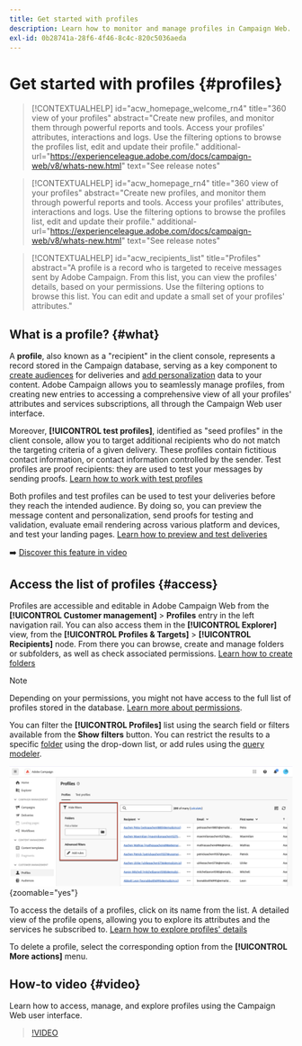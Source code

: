 ```yaml
---
title: Get started with profiles
description: Learn how to monitor and manage profiles in Campaign Web.
exl-id: 0b28741a-28f6-4f46-8c4c-820c5036aeda
---
```

# Get started with profiles {#profiles}

>[!CONTEXTUALHELP]
>id="acw_homepage_welcome_rn4"
>title="360 view of your profiles"
>abstract="Create new profiles, and monitor them through powerful reports and tools. Access your profiles' attributes, interactions and logs. Use the filtering options to browse the profiles list, edit and update their profile."
>additional-url="https://experienceleague.adobe.com/docs/campaign-web/v8/whats-new.html" text="See release notes"

<!--TO REMOVE BELOW-->
>[!CONTEXTUALHELP]
>id="acw_homepage_rn4"
>title="360 view of your profiles"
>abstract="Create new profiles, and monitor them through powerful reports and tools. Access your profiles' attributes, interactions and logs. Use the filtering options to browse the profiles list, edit and update their profile."
>additional-url="https://experienceleague.adobe.com/docs/campaign-web/v8/whats-new.html" text="See release notes"
<!--TO REMOVE ABOVE-->

>[!CONTEXTUALHELP]
>id="acw_recipients_list"
>title="Profiles"
>abstract="A profile is a record who is targeted to receive messages sent by Adobe Campaign. From this list, you can view the profiles' details, based on your permissions. Use the filtering options to browse this list. You can edit and update a small set of your profiles' attributes."

## What is a profile? {#what} 

A **profile**, also known as a "recipient" in the client console, represents a record stored in the Campaign database, serving as a key component to [create audiences](create-audience.md) for deliveries and [add personalization](../personalization/personalize.md) data to your content. Adobe Campaign allows you to seamlessly manage profiles, from creating new entries to accessing a comprehensive view of all your profiles' attributes and services subscriptions, all through the Campaign Web user interface.

Moreover, **[!UICONTROL test profiles]**, identified as "seed profiles" in the client console, allow you to target additional recipients who do not match the targeting criteria of a given delivery. These profiles contain fictitious contact information, or contact information controlled by the sender. Test profiles are proof recipients: they are used to test your messages by sending proofs. [Learn how to work with test profiles](test-profiles.md)

Both profiles and test profiles can be used to test your deliveries before they reach the intended audience. By doing so, you can preview the message content and personalization, send proofs for testing and validation, evaluate email rendering across various platform and devices, and test your landing pages. [Learn how to preview and test deliveries](../preview-test/preview-test.md)

➡️ [Discover this feature in video](#video) 

## Access the list of profiles {#access}

Profiles are accessible and editable in Adobe Campaign Web from the **[!UICONTROL Customer management]** > **Profiles** entry in the left navigation rail. You can also access them in the **[!UICONTROL Explorer]** view, from the **[!UICONTROL Profiles & Targets]** > **[!UICONTROL Recipients]** node. From there you can browse, create and manage folders or subfolders, as well as check associated permissions. [Learn how to create folders](../get-started/permissions.md#folders)

>[!NOTE]
>
>Depending on your permissions, you might not have access to the full list of profiles stored in the database. [Learn more about permissions](../get-started/permissions.md).

You can filter the **[!UICONTROL Profiles]** list using the search field or filters available from the **Show filters** button. You can restrict the results to a specific [folder](../get-started/permissions.md#folders) using the drop-down list, or add rules using the [query modeler](../query/query-modeler-overview.md).

![](assets/profiles-list-filters.png){zoomable="yes"}

To access the details of a profiles, click on its name from the list. A detailed view of the profile opens, allowing you to explore its attributes and the services he subscribed to. [Learn how to explore profiles' details](create-profile.md)

To delete a profile, select the corresponding option from the **[!UICONTROL More actions]** menu.

## How-to video {#video}

Learn how to access, manage, and explore profiles using the Campaign Web user interface.

>[!VIDEO](https://video.tv.adobe.com/v/3427293?quality=12)

